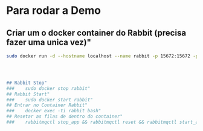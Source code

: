 Para rodar a Demo 
=================


Criar um o docker container do Rabbit (precisa fazer uma unica vez)"
-----------------

```bash
sudo docker run -d --hostname localhost --name rabbit -p 15672:15672 -p 5672:5672  rabbitmq:3-management "




## Rabbit Stop"
###    sudo docker stop rabbit"
## Rabbit Start"
###    sudo docker start rabbit"
## Entrar no Container Rabbit"
###    docker exec -ti rabbit bash"
## Resetar as filas de dentro do container"
###    rabbitmqctl stop_app && rabbitmqctl reset && rabbitmqctl start_app"
